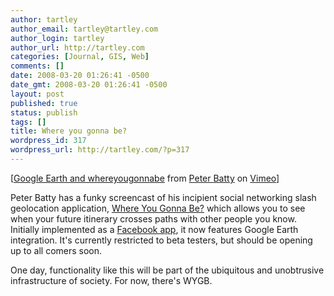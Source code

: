 ```yaml
---
author: tartley
author_email: tartley@tartley.com
author_login: tartley
author_url: http://tartley.com
categories: [Journal, GIS, Web]
comments: []
date: 2008-03-20 01:26:41 -0500
date_gmt: 2008-03-20 01:26:41 -0500
layout: post
published: true
status: publish
tags: []
title: Where you gonna be?
wordpress_id: 317
wordpress_url: http://tartley.com/?p=317
---
```


[[Google Earth and
whereyougonnabe](http://www.vimeo.com/796747/l:embed_796747) from [Peter
Batty](http://www.vimeo.com/user365144/l:embed_796747) on
[Vimeo](http://vimeo.com/l:embed_796747)]

Peter Batty has a funky screencast of his incipient social networking
slash geolocation application, [Where You Gonna
Be?](http://whereyougonnabe.com/) which allows you to see when your
future itinerary crosses paths with other people you know. Initially
implemented as a [Facebook
app](http://apps.facebook.com/whereyougonnabe/), it now features Google
Earth integration. It's currently restricted to beta testers, but should
be opening up to all comers soon.

One day, functionality like this will be part of the ubiquitous and
unobtrusive infrastructure of society. For now, there's WYGB.
